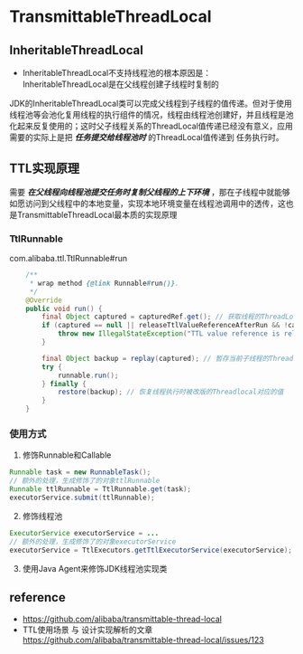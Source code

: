# TransmittableThreadLocal 

## InheritableThreadLocal

- InheritableThreadLocal不支持线程池的根本原因是：InheritableThreadLocal是在父线程创建子线程时复制的

JDK的InheritableThreadLocal类可以完成父线程到子线程的值传递。但对于使用线程池等会池化复用线程的执行组件的情况，线程由线程池创建好，并且线程是池化起来反复使用的；这时父子线程关系的ThreadLocal值传递已经没有意义，应用需要的实际上是把 ***任务提交给线程池时*** 的ThreadLocal值传递到 任务执行时。


## TTL实现原理

需要 ***在父线程向线程池提交任务时复制父线程的上下环境*** ，那在子线程中就能够如愿访问到父线程中的本地变量，实现本地环境变量在线程池调用中的透传，这也是TransmittableThreadLocal最本质的实现原理

### TtlRunnable

com.alibaba.ttl.TtlRunnable#run

```java
    /**
     * wrap method {@link Runnable#run()}.
     */
    @Override
    public void run() {
        final Object captured = capturedRef.get(); // 获取线程的ThreadLocalMap
        if (captured == null || releaseTtlValueReferenceAfterRun && !capturedRef.compareAndSet(captured, null)) {
            throw new IllegalStateException("TTL value reference is released after run!");
        }

        final Object backup = replay(captured); // 暂存当前子线程的ThreadLocalMap到backup
        try {
            runnable.run();
        } finally {
            restore(backup); // 恢复线程执行时被改版的Threadlocal对应的值
        }
    }
```

### 使用方式

1. 修饰Runnable和Callable

```java
Runnable task = new RunnableTask();
// 额外的处理，生成修饰了的对象ttlRunnable
Runnable ttlRunnable = TtlRunnable.get(task);
executorService.submit(ttlRunnable);
```

2. 修饰线程池

```java
ExecutorService executorService = ...
// 额外的处理，生成修饰了的对象executorService
executorService = TtlExecutors.getTtlExecutorService(executorService);
```

3. 使用Java Agent来修饰JDK线程池实现类

## reference

- https://github.com/alibaba/transmittable-thread-local
- TTL使用场景 与 设计实现解析的文章 https://github.com/alibaba/transmittable-thread-local/issues/123